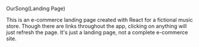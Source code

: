 OurSong(Landing Page)

This is an e-commerce landing page created with React for a fictional music store.  Though there are links throughout the app, clicking on anything will just refresh the page.  It's just a landing page, not a complete e-commerce site.
